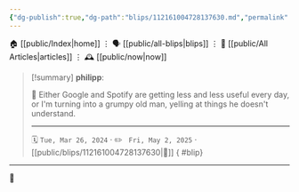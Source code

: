 ```yaml
---
{"dg-publish":true,"dg-path":"blips/112161004728137630.md","permalink":"/blips/112161004728137630/","title":"philipp on mastodon @ 2024-03-26"}
---
```



<div class="transclusion internal-embed is-loaded"><div class="markdown-embed">




🏠 [[public/Index\|home]]  ⋮ 🗣️ [[public/all-blips\|blips]] ⋮  📝 [[public/All Articles\|articles]]  ⋮ 🕰️ [[public/now\|now]]


</div></div>


> [!summary] **philipp**:
>
> 🙎 Either Google and Spotify are getting less and less useful every day, or I'm turning into a grumpy old man, yelling at things he doesn't understand.
> - - -
>
> 🗓️ <code>Tue, Mar 26, 2024</code>  · ✏️ <code> Fri, May 2, 2025</code>  · [[public/blips/112161004728137630\|🔗]]
{ #blip}


- - -

 👾
